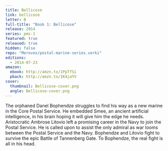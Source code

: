 ```yaml
---
title: Bellicose
link: bellicose
letter: B
full-title: "Book 1: Bellicose"
release: 2014
series: pms-1
featured: true
released: true
hidden: false
repo: "Merovex/postal-marine-series.verki"
editions:
  - 2014-07-23
amazon:
  ebook: http://amzn.to/1PpTfSi
  pback: http://amzn.to/1K4jaYV
cover:
  thumbnail: Bellicose-cover.png
  angle: Bellicose-cover.png
---
```


The orphaned Danel Bophendze struggles to find his way as a new marine in the Core Postal Service. He embedded Smee, an ancient artificial intelligence, in his brain hoping it will give him the edge he needs. Aristocratic Ambrose Litovio left a promising career in the Navy to join the Postal Service. He is called upon to assist the only admiral as war looms between the Postal Service and the Navy. Bophendze and Litovio fight to survive the epic Battle of Tannenberg Gate. To Bophendze, the real fight is all in his head.
